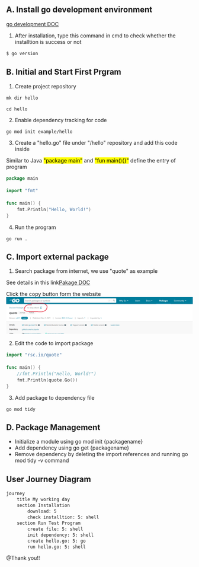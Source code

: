 ## A. Install go development environment
[go development DOC](https://go.dev/doc/install)

1. After installation, type this command in cmd to check whether the installtion is success or not
```cmd
$ go version
```

## B. Initial and Start First Prgram
1. Create project repository
```shell
mk dir hello
```

```shell
cd hello
```

2. Enable dependency tracking for code
```shell
go mod init example/hello
```

3. Create a "hello.go" file under "/hello" repository and add this code inside

Similar to Java <mark>"package main"</mark> and <mark>"fun main(){}"</mark> define the entry of program
```go
package main

import "fmt"

func main() {
	fmt.Println("Hello, World!")
}

```

4. Run the program
```shell
go run .
```

## C. Import external package
1. Search package from internet, we use "quote" as example

See details in this link[Pakage DOC](https://pkg.go.dev/rsc.io/quote/v4#section-readme)

Click the copy button form the website 
![plot](./img/temp_img1.png)

2. Edit the code to import package
```go
import "rsc.io/quote"

func main() {
	//fmt.Println("Hello, World!")
	fmt.Println(quote.Go())
}
```

3. Add package to dependency file
```shell
go mod tidy
```

## D. Package Management
- Initialize a module using go mod init {packagename}
- Add dependency using go get {packagename}
- Remove dependency by deleting the import references and running go mod tidy -v command
## User Journey Diagram

```mermaid
journey
    title My working day
    section Installation
        download: 5
        check installtion: 5: shell
    section Run Test Program
        create file: 5: shell
        init dependency: 5: shell
        create hello.go: 5: go
        run hello.go: 5: shell
```

@Thank you!!

